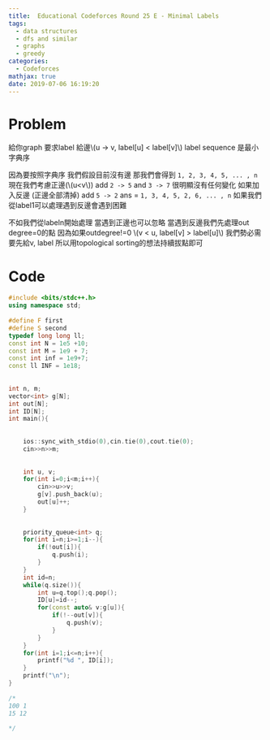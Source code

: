 ```yaml
---
title:  Educational Codeforces Round 25 E - Minimal Labels
tags:
  - data structures
  - dfs and similar
  - graphs
  - greedy  
categories:
  - Codeforces
mathjax: true
date: 2019-07-06 16:19:20
---
```


# Problem
給你graph 要求label
給邊\\(u -> v, label[u] < label[v]\\)
label sequence 是最小字典序
<!--more-->
因為要按照字典序
我們假設目前沒有邊
那我們會得到 `1, 2, 3, 4, 5, ... , n`
現在我們考慮正邊(\\(u<v\\))
add `2 -> 5` and `3 -> 7`
很明顯沒有任何變化
如果加入反邊 (正邊全部清掉)
add `5 -> 2`
ans = `1, 3, 4, 5, 2, 6, ... , n`
如果我們從label1可以處理遇到反邊會遇到困難

不如我們從labeln開始處理
當遇到正邊也可以忽略
當遇到反邊我們先處理out degree=0的點 因為如果outdegree!=0 \\(v < u, label[v] > label[u]\\) 我們勢必需要先給v, label
所以用topological sorting的想法持續拔點即可

# Code
```cpp
#include <bits/stdc++.h>
using namespace std;
 
#define F first
#define S second
typedef long long ll;
const int N = 1e5 +10;
const int M = 1e9 + 7;
const int inf = 1e9+7;
const ll INF = 1e18;
 
 
int n, m;
vector<int> g[N];
int out[N];
int ID[N];
int main(){
	
 
	ios::sync_with_stdio(0),cin.tie(0),cout.tie(0);
	cin>>n>>m;
	
 
	int u, v;
	for(int i=0;i<m;i++){
		cin>>u>>v;
		g[v].push_back(u);
		out[u]++;
	}
	
		
	priority_queue<int> q;
	for(int i=n;i>=1;i--){
		if(!out[i]){
			q.push(i);
		}
	}
	int id=n;
	while(q.size()){
		int u=q.top();q.pop();
		ID[u]=id--;
		for(const auto& v:g[u]){
			if(!--out[v]){
				q.push(v);
			}
		}
	}
	for(int i=1;i<=n;i++){
		printf("%d ", ID[i]);
	}
	printf("\n");
}
 
/*
100 1
15 12
 
*/
```

